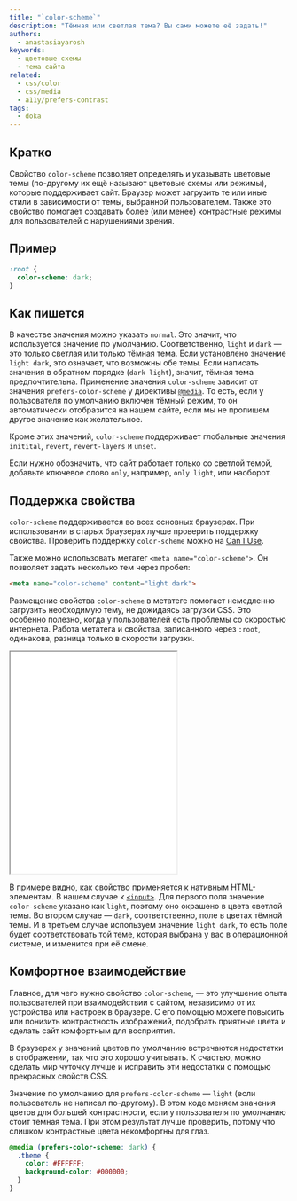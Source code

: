 ```yaml
---
title: "`color-scheme`"
description: "Тёмная или светлая тема? Вы сами можете её задать!"
authors:
  - anastasiayarosh
keywords:
  - цветовые схемы
  - тема сайта
related:
  - css/color
  - css/media
  - a11y/prefers-contrast
tags:
  - doka
---
```


## Кратко

Свойство `color-scheme` позволяет определять и указывать цветовые темы (по-другому их ещё называют цветовые схемы или режимы), которые поддерживает сайт. Браузер может загрузить те или иные стили в зависимости от темы, выбранной пользователем. Также это свойство помогает создавать более (или менее) контрастные режимы для пользователей с нарушениями зрения.

## Пример

```css
:root {
  color-scheme: dark;
}
```

## Как пишется

В качестве значения можно указать `normal`. Это значит, что используется значение по умолчанию. Соответственно, `light` и `dark` — это только светлая или только тёмная тема. Если установлено значение `light dark`, это означает, что возможны обе темы. Если написать значения в обратном порядке (`dark light`), значит, тёмная тема предпочтительна. Применение значения `color-scheme` зависит от значения `prefers-color-scheme` у директивы [`@media`](/css/media/). То есть, если у пользователя по умолчанию включен тёмный режим, то он автоматически отобразится на нашем сайте, если мы не пропишем другое значение как желательное.

Кроме этих значений, `color-scheme` поддерживает глобальные значения `initital`, `revert`, `revert-layers` и `unset`.

Если нужно обозначить, что сайт работает только со светлой темой, добавьте ключевое слово `only`, например, `only light`, или наоборот.

## Поддержка свойства

`color-scheme` поддерживается во всех основных браузерах. При использовании в старых браузерах лучше проверить поддержку свойства. Проверить поддержку `color-scheme` можно на [Can I Use](https://caniuse.com/?search=color-scheme).

Также можно использовать метатег `<meta name="color-scheme">`. Он позволяет задать несколько тем через пробел:

```html
<meta name="color-scheme" content="light dark">
```

Размещение свойства `color-scheme` в метатеге помогает немедленно загрузить необходимую тему, не дожидаясь загрузки CSS. Это особенно полезно, когда у пользователей есть проблемы со скоростью интернета. Работа метатега и свойства, записанного через `:root`, одинакова, разница только в скорости загрузки.

<iframe title="Примеры нативных элементов" src="demos/basic/" height="400"></iframe>

В примере видно, как свойство применяется к нативным HTML-элементам. В нашем случае к [`<input>`](/html/input/). Для первого поля значение `color-scheme` указано как `light`, поэтому оно окрашено в цвета светлой темы. Во втором случае — `dark`, соответственно, поле в цветах тёмной темы. И в третьем случае используем значение `light dark`, то есть поле будет соответствовать той теме, которая выбрана у вас в операционной системе, и изменится при её смене.

## Комфортное взаимодействие

Главное, для чего нужно свойство `color-scheme`, — это улучшение опыта пользователей при взаимодействии с сайтом, независимо от их устройства или настроек в браузере. С его помощью можете повысить или понизить контрастность изображений, подобрать приятные цвета и сделать сайт комфортным для восприятия.

В браузерах у значений цветов по умолчанию встречаются недостатки в отображении, так что это хорошо учитывать. К счастью, можно сделать мир чуточку лучше и исправить эти недостатки с помощью прекрасных свойств CSS.

Значение по умолчанию для `prefers-color-scheme` — `light` (если пользователь не написал по-другому). В этом коде меняем значения цветов для большей контрастности, если у пользователя по умолчанию стоит тёмная тема. При этом результат лучше проверить, потому что слишком контрастные цвета некомфортны для глаз.

```css
@media (prefers-color-scheme: dark) {
  .theme {
    color: #FFFFFF;
    background-color: #000000;
  }
}
```
